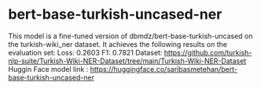 # bert-base-turkish-uncased-ner
This model is a fine-tuned version of dbmdz/bert-base-turkish-uncased on the turkish-wiki_ner dataset. 
It achieves the following results on the evaluation set:  Loss: 0.2603 F1: 0.7821
Dataset: https://github.com/turkish-nlp-suite/Turkish-Wiki-NER-Dataset/tree/main/Turkish-Wiki-NER-Dataset
Huggin Face model link : https://huggingface.co/saribasmetehan/bert-base-turkish-uncased-ner
